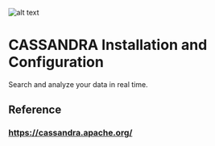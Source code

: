 ![alt text](https://achong.blob.core.windows.net/gitimages/cassandra.PNG)

# CASSANDRA Installation and Configuration
Search and analyze your data in real time.

## Reference 
###  https://cassandra.apache.org/
